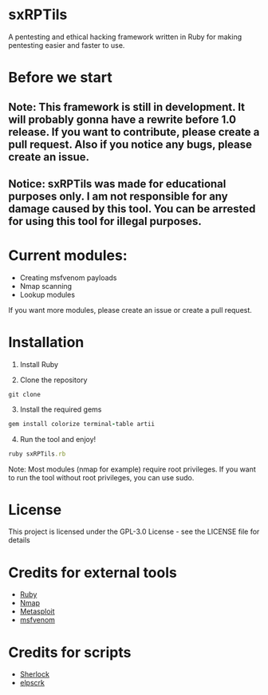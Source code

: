 # sxRPTils
A pentesting and ethical hacking framework written in Ruby for making pentesting easier and faster to use.

# Before we start

## Note: This framework is still in development. It will probably gonna have a rewrite before 1.0 release. If you want to contribute, please create a pull request. Also if you notice any bugs, please create an issue.

## Notice: sxRPTils was made for educational purposes only. I am not responsible for any damage caused by this tool. You can be arrested for using this tool for illegal purposes.

# Current modules:
* Creating msfvenom payloads
* Nmap scanning
* Lookup modules

If you want more modules, please create an issue or create a pull request.

# Installation

1. Install Ruby

2. Clone the repository

```
git clone 
```

3. Install the required gems

```ruby
gem install colorize terminal-table artii
```

4. Run the tool and enjoy!


```ruby
ruby sxRPTils.rb
```

Note: Most modules (nmap for example) require root privileges. If you want to run the tool without root privileges, you can use sudo.


# License
This project is licensed under the GPL-3.0 License - see the LICENSE file for details

# Credits for external tools
* [Ruby](https://www.ruby-lang.org/en/)
* [Nmap](https://nmap.org/)
* [Metasploit](https://www.metasploit.com/)
* [msfvenom](https://www.offensive-security.com/metasploit-unleashed/msfvenom/)

# Credits for scripts
* [Sherlock](https://github.com/sherlock-project/sherlock)
* [elpscrk](https://github.com/D4Vinci/elpscrk)



